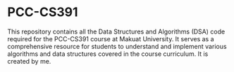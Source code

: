 # PCC-CS391
This repository contains all the Data Structures and Algorithms (DSA) code required for the PCC-CS391 course at Makuat University. It serves as a comprehensive resource for students to understand and implement various algorithms and data structures covered in the course curriculum. It is created by me.
